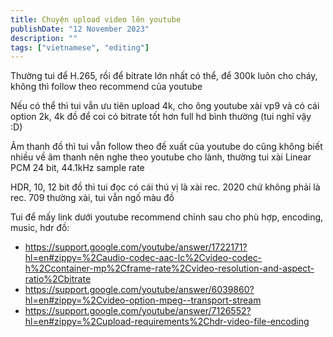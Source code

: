 ```yaml
---
title: Chuyện upload video lên youtube
publishDate: "12 November 2023"
description: ""
tags: ["vietnamese", "editing"]
---
```


Thường tui để H.265, rồi để bitrate lớn nhất có thể, để 300k luôn cho cháy, không thì follow theo recommend của youtube

Nếu có thể thì tui vẫn ưu tiên upload 4k, cho ông youtube xài vp9 và có cái option 2k, 4k đồ để coi có bitrate tốt hơn full hd bình thường (tui nghĩ vậy :D)

Âm thanh đồ thì tui vẫn follow theo đề xuất của youtube do cũng không biết nhiều về âm thanh nên nghe theo youtube cho lành, thường tui xài Linear PCM 24 bit, 44.1kHz sample rate

HDR, 10, 12 bit đồ thì tui đọc có cái thú vị là xài rec. 2020 chứ không phải là rec. 709 thường xài, tui vẫn ngố màu đồ

Tui để mấy link dưới youtube recommend chỉnh sau cho phù hợp, encoding, music, hdr đồ:
- https://support.google.com/youtube/answer/1722171?hl=en#zippy=%2Caudio-codec-aac-lc%2Cvideo-codec-h%2Ccontainer-mp%2Cframe-rate%2Cvideo-resolution-and-aspect-ratio%2Cbitrate
- https://support.google.com/youtube/answer/6039860?hl=en#zippy=%2Cvideo-option-mpeg--transport-stream
- https://support.google.com/youtube/answer/7126552?hl=en#zippy=%2Cupload-requirements%2Chdr-video-file-encoding
